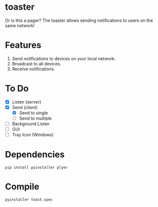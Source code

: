 # toaster
Or is this a pager?
The toaster allows sending notifications to users on the same network!

# Features
1. Send notifications to devices on your local network.
2. Broadcast to all devices.
3. Receive notifications.

# To Do
- [x] Listen (server)
- [x] Send (client)
  - [x] Send to single
  - [ ] Send to multiple
- [ ] Background Listen
- [ ] GUI
- [ ] Tray Icon (Windows)

# Dependencies
```pip
pip install pyinstaller plyer
```

# Compile
```py
pyinstaller toast.spec
```
